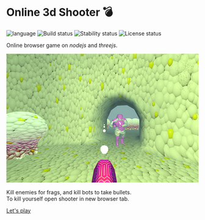 

# Online 3d Shooter :bomb: #

![language](https://img.shields.io/badge/code-es6-green.svg) 
![Build status](https://img.shields.io/badge/build-passing-green.svg) 
![Stability status](https://img.shields.io/badge/stability-stable-green.svg) 
![License status](https://img.shields.io/badge/license-Beerware-green.svg)  

Online browser game on *nodejs* and *threejs*.  
  
  
![pic](https://raw.githubusercontent.com/fire888/shooter/master/www/assets/shooter1.jpg)  
  
  
Kill enemies for frags, and kill bots to take bullets.  
To kill yourself open shooter in new browser tab. 

[Let's play](http://31.177.78.79:3010) 

